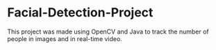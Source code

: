 # Facial-Detection-Project
This project was made using OpenCV and Java to track the number of people in images and in real-time video.
